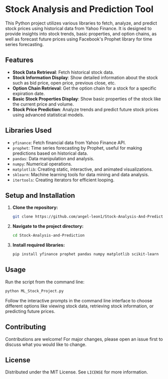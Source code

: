 # Stock Analysis and Prediction Tool

This Python project utilizes various libraries to fetch, analyze, and predict stock prices using historical data from Yahoo Finance. It is designed to provide insights into stock trends, basic properties, and option chains, as well as forecast future prices using Facebook's Prophet library for time series forecasting.

## Features

- **Stock Data Retrieval**: Fetch historical stock data.
- **Stock Information Display**: Show detailed information about the stock such as bid price, open price, previous close, etc.
- **Option Chain Retrieval**: Get the option chain for a stock for a specific expiration date.
- **Basic Stock Properties Display**: Show basic properties of the stock like the current price and volume.
- **Stock Price Prediction**: Analyze trends and predict future stock prices using advanced statistical models.

## Libraries Used

- `yfinance`: Fetch financial data from Yahoo Finance API.
- `prophet`: Time series forecasting by Prophet, useful for making predictions based on historical data.
- `pandas`: Data manipulation and analysis.
- `numpy`: Numerical operations.
- `matplotlib`: Creating static, interactive, and animated visualizations.
- `sklearn`: Machine learning tools for data mining and data analysis.
- `itertools`: Creating iterators for efficient looping.

## Setup and Installation

1. **Clone the repository:**
   ```bash 
   git clone https://github.com/angel-leon1/Stock-Analysis-And-Prediction.git

2. **Navigate to the project directory:**
   ```bash
   cd Stock-Analysis-and-Prediction

3. **Install required libraries:**
   ```bash
   pip install yfinance prophet pandas numpy matplotlib scikit-learn


## Usage
Run the script from the command line:
   ```bash
   python ML_Stock_Project.py
   ```
Follow the interactive prompts in the command line interface to choose different options like viewing stock data, retrieving stock information, or predicting future prices.

## Contributing

Contributions are welcome! For major changes, please open an issue first to discuss what you would like to change.

## License

Distributed under the MIT License. See `LICENSE` for more information.
